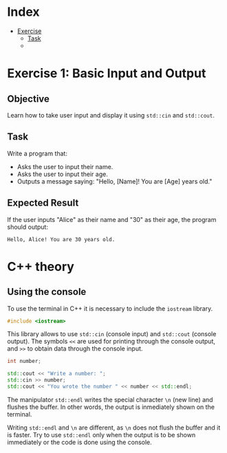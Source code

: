# Index

- [Exercise](#exercise-1-basic-input-and-output)
    - [Task](#task)
    - 

# Exercise 1: Basic Input and Output

## Objective
Learn how to take user input and display it using `std::cin` and `std::cout`.

## Task
Write a program that:
- Asks the user to input their name.
- Asks the user to input their age.
- Outputs a message saying: "Hello, [Name]! You are [Age] years old."

## Expected Result
If the user inputs "Alice" as their name and "30" as their age, the program should output:
```commandline
Hello, Alice! You are 30 years old.
```

# C++ theory
## Using the console

To use the terminal in C++ it is necessary to include the `iostream` library.

```cpp
#include <iostream>
```

This library allows to use `std::cin` (console input) and `std::cout` (console output).
The symbols `<<` are used for printing through the console output, and `>>` to obtain data through the console input.

```cpp
int number;

std::cout << "Write a number: ";
std::cin >> number;
std::cout << "You wrote the number " << number << std::endl;
```

The manipulator `std::endl` writes the special character `\n` (new line) and flushes the buffer. 
In other words, the output is inmediately shown on the terminal.

Writing `std::endl` and `\n` are different, as `\n` does not flush the buffer and it is faster.
Try to use `std::endl` only when the output is to be shown immediately or the code is done using the console.
